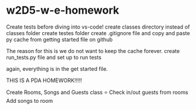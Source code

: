 # w2D5-w-e-homework

Create tests before diving into vs-code!
create classes directory instead of classes folder 
create testes folder
create .gitignore file and copy and paste py cache from getting started file on github

The reason for this is we do not want to keep the cache forever.
create run_tests.py file and set up to run tests

again, everything is in the get started file.

THIS IS A PDA HOMEWORK!!!!!




<!-- TODO -->
Create Rooms, Songs and Guests class ⭐
Check in/out guests from rooms
Add songs to room

